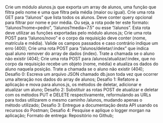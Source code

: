 Crie um módulo alunos.js que exporta um array de alunos, uma função que filtra pelo nome e uma que filtra pela média (maior ou igual).
Crie uma rota GET para “/alunos” que lista todos os alunos. Deve conter query opcional para filtrar por nome e por média. Ou seja, a rota pode ter este formato: “/alunos?nome=pedro”, “/alunos?media=7.5” ou esse “/alunos”. Esta rota deve utilizar as funções exportadas pelo módulo alunos.js;
Crie uma rota POST para “/alunos/novo” e o corpo da requisição deve conter (nome, matrícula e média). Valide os campos passados e caso contrário indique um erro (400);
Crie uma rota POST para “/alunos/deletar/:index” que indica qual aluno remover do array de dados (index). Trate a chamada se o aluno não existir (404);
Crie uma rota POST para /alunos/atualizar/:index, que no corpo da requisição recebe um objeto (nome, média) e atualiza os dados do aluno naquela posição. Trate a chamada se o aluno não existir (404);
Desafio 0: Escreva um arquivo JSON chamado db.json toda vez que ocorrer uma alteração nos dados do array de alunos;
Desafio 1: Refatore a aplicação e mova para alunos.js, os métodos de deletar, adicionar e atualizar um aluno;
Desafio 2: Substituir as rotas POST de atualizar e deletar com os métodos PUT e DELETE respectivamente, reformulando as URLs para todas utilizarem o mesmo caminho /alunos, mudando apenas o método utilizado;
Desafio 3: Entregue a documentação desta API usando os recursos do Postman;
Desafio 4: Pesquise e aplique o logger morgan na aplicação;
Formato de entrega: Repositório no Github;
